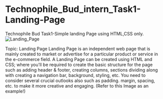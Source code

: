 # Technophile_Bud_intern_Task1-Landing-Page
Technophile Bud Task1-Simple landing Page using HTML,CSS only.
![Landing_Page](https://user-images.githubusercontent.com/87758683/132084502-738097da-6668-4e7e-9d3b-fd21af7c2fdc.JPG)

Topic: Landing Page
Landing Page is an independent web page that is mainly created to market or advertise for a particular product or service in the e-commerce field. A Landing Page can be created using HTML and CSS; where you'll be required to create the basic structure for the page such as adding header & footer, creating columns, sections dividing along with creating a navigation bar, background, styling, etc. You need to consider several crucial outlooks also such as padding. margin, spacing, etc. to make it more creative and engaging. (Refer to this Image as an example!)
